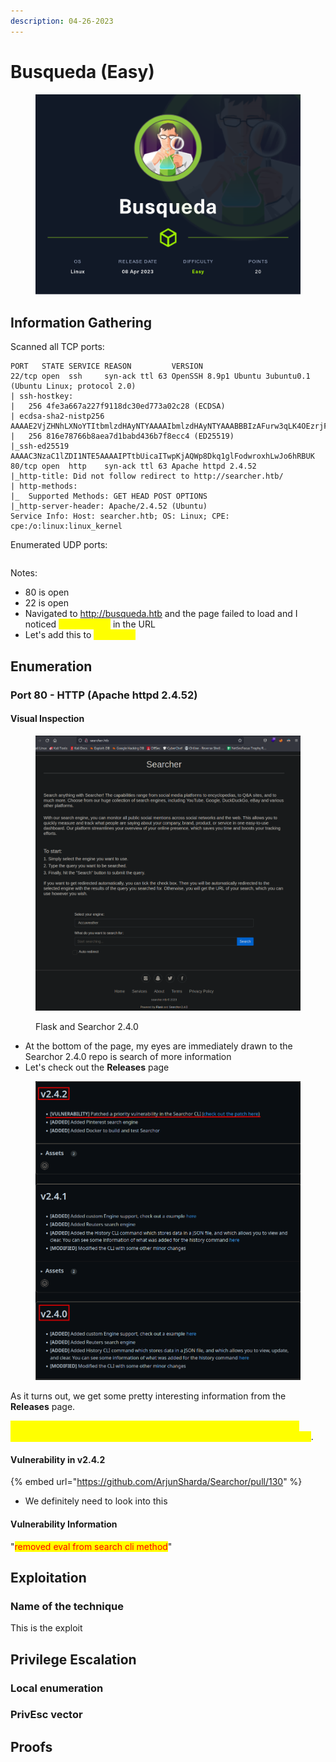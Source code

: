 ```yaml
---
description: 04-26-2023
---
```


# Busqueda (Easy)

<figure><img src="../../../.gitbook/assets/Busqueda.png" alt=""><figcaption></figcaption></figure>

## Information Gathering

Scanned all TCP ports:

```
PORT   STATE SERVICE REASON         VERSION
22/tcp open  ssh     syn-ack ttl 63 OpenSSH 8.9p1 Ubuntu 3ubuntu0.1 (Ubuntu Linux; protocol 2.0)
| ssh-hostkey: 
|   256 4fe3a667a227f9118dc30ed773a02c28 (ECDSA)
| ecdsa-sha2-nistp256 AAAAE2VjZHNhLXNoYTItbmlzdHAyNTYAAAAIbmlzdHAyNTYAAABBBIzAFurw3qLK4OEzrjFarOhWslRrQ3K/MDVL2opfXQLI+zYXSwqofxsf8v2MEZuIGj6540YrzldnPf8CTFSW2rk=
|   256 816e78766b8aea7d1babd436b7f8ecc4 (ED25519)
|_ssh-ed25519 AAAAC3NzaC1lZDI1NTE5AAAAIPTtbUicaITwpKjAQWp8Dkq1glFodwroxhLwJo6hRBUK
80/tcp open  http    syn-ack ttl 63 Apache httpd 2.4.52
|_http-title: Did not follow redirect to http://searcher.htb/
| http-methods: 
|_  Supported Methods: GET HEAD POST OPTIONS
|_http-server-header: Apache/2.4.52 (Ubuntu)
Service Info: Host: searcher.htb; OS: Linux; CPE: cpe:/o:linux:linux_kernel
```

Enumerated UDP ports:

```
```

Notes:

* 80 is open
* 22 is open
* Navigated to http://busqueda.htb and the page failed to load and I noticed <mark style="color:yellow;">searcher.htb</mark> in the URL
* Let's add this to <mark style="color:yellow;">/etc/hosts</mark>

## Enumeration

### Port 80 - HTTP (Apache httpd 2.4.52)

#### Visual Inspection

<figure><img src="../../../.gitbook/assets/image (9) (3) (5) (1) (1).png" alt=""><figcaption><p>Flask and Searchor 2.4.0</p></figcaption></figure>

* At the bottom of the page, my eyes are immediately drawn to the Searchor 2.4.0 repo is search of more information
* Let's check out the **Releases** page

<figure><img src="../../../.gitbook/assets/image (8) (3) (2) (1).png" alt=""><figcaption></figcaption></figure>

As it turns out, we get some pretty interesting information from the **Releases** page.

<mark style="color:yellow;">Since we know the target is running version 2.4.0, this means that it is vulnerable to this vulnerability that was later discovered in a later version</mark>.

#### Vulnerability in v2.4.2

{% embed url="https://github.com/ArjunSharda/Searchor/pull/130" %}

* We definitely need to look into this

#### Vulnerability Information

"<mark style="color:red;">removed eval from search cli method</mark>"





## Exploitation

### Name of the technique

This is the exploit

## Privilege Escalation

### Local enumeration

### PrivEsc vector

## Proofs
